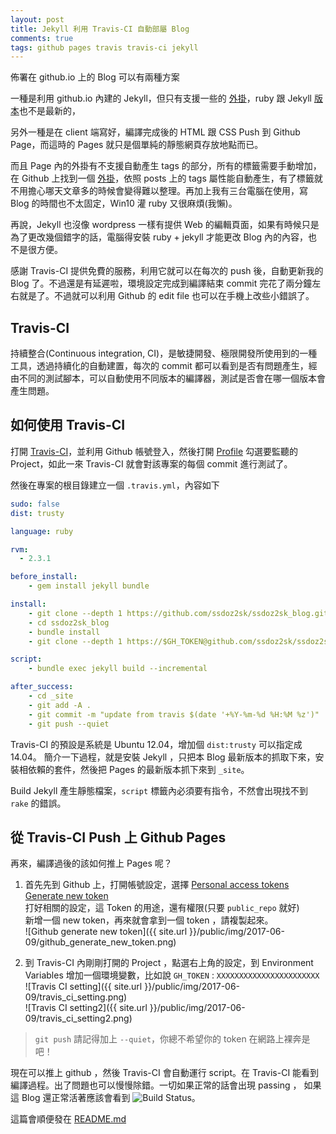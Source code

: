 ```yaml
---
layout: post
title: Jekyll 利用 Travis-CI 自動部屬 Blog
comments: true
tags: github pages travis travis-ci jekyll
---
```


佈署在 github.io 上的 Blog 可以有兩種方案   

一種是利用 github.io 內建的 Jekyll，但只有支援一些的 [外掛](https://help.github.com/articles/adding-jekyll-plugins-to-a-github-pages-site/)，ruby 跟 Jekyll [版本](https://pages.github.com/versions/)也不是最新的，   

另外一種是在 client 端寫好，編譯完成後的 HTML 跟 CSS Push 到 Github Page，而這時的 Pages 就只是個單純的靜態網頁存放地點而已。   

<!--more-->

而且 Page 內的外掛有不支援自動產生 tags 的部分，所有的標籤需要手動增加，在 Github 上找到一個 [外掛](https://github.com/pattex/jekyll-tagging/pull/60)，依照 posts 上的 tags 屬性能自動產生，有了標籤就不用擔心哪天文章多的時候會變得難以整理。再加上我有三台電腦在使用，寫 Blog 的時間也不太固定，Win10 灌 ruby 又很麻煩(我懶)。   

再說，Jekyll 也沒像 wordpress 一樣有提供 Web 的編輯頁面，如果有時候只是為了更改幾個錯字的話，電腦得安裝 ruby + jekyll 才能更改 Blog 內的內容，也不是很方便。   

感謝 Travis-CI 提供免費的服務，利用它就可以在每次的 push 後，自動更新我的 Blog 了。不過還是有延遲啦，環境設定完成到編譯結束 commit 完花了兩分鐘左右就是了。不過就可以利用 Github 的 edit file 也可以在手機上改些小錯誤了。   

## Travis-CI 
持續整合(Continuous integration, CI)，是敏捷開發、極限開發所使用到的一種工具，透過持續化的自動建置，每次的 commit 都可以看到是否有問題產生，經由不同的測試腳本，可以自動使用不同版本的編譯器，測試是否會在哪一個版本會產生問題。   

## 如何使用 Travis-CI
打開 [Travis-CI](https://travis-ci.org/)，並利用 Github 帳號登入，然後打開 [Profile](https://travis-ci.org/profile) 勾選要監聽的 Project，如此一來 Travis-CI 就會對該專案的每個 commit 進行測試了。   

然後在專案的根目錄建立一個 `.travis.yml`，內容如下   

```yml
sudo: false
dist: trusty

language: ruby

rvm:
  - 2.3.1

before_install:
    - gem install jekyll bundle

install:
    - git clone --depth 1 https://github.com/ssdoz2sk/ssdoz2sk_blog.git ssdoz2sk_blog
    - cd ssdoz2sk_blog
    - bundle install
    - git clone --depth 1 https://$GH_TOKEN@github.com/ssdoz2sk/ssdoz2sk.github.io _site

script:
    - bundle exec jekyll build --incremental

after_success:
    - cd _site
    - git add -A .
    - git commit -m "update from travis $(date '+%Y-%m-%d %H:%M %z')"
    - git push --quiet
```

Travis-CI 的預設是系統是 Ubuntu 12.04，增加個 `dist:trusty` 可以指定成 14.04。
簡介一下過程，就是安裝 Jekyll ，只把本 Blog 最新版本的抓取下來，安裝相依賴的套件，然後把 Pages 的最新版本抓下來到 `_site`。   

Build Jekyll 產生靜態檔案，`script` 標籤內必須要有指令，不然會出現找不到 `rake` 的錯誤。   

## 從 Travis-CI Push 上 Github Pages
再來，編譯過後的該如何推上 Pages 呢？   

1. 首先先到 Github 上，打開帳號設定，選擇 [Personal access tokens
Generate new token](https://github.com/settings/tokens)   
打好相關的設定，這 Token 的用途，還有權限(只要 `public_repo` 就好)   
新增一個 new token，再來就會拿到一個 token ，請複製起來。   
![Github generate new token]({{ site.url }}/public/img/2017-06-09/github_generate_new_token.png)    

2. 到 Travis-CI 內剛剛打開的 Project ，點選右上角的設定，到 Environment Variables 增加一個環境變數，比如說 `GH_TOKEN` : `XXXXXXXXXXXXXXXXXXXXXXX`   
![Travis CI setting]({{ site.url }}/public/img/2017-06-09/travis_ci_setting.png)   
![Travis CI setting2]({{ site.url }}/public/img/2017-06-09/travis_ci_setting2.png)   

> `git push` 請記得加上 `--quiet`，你總不希望你的 token 在網路上裸奔是吧！

現在可以推上 github ，然後 Travis-CI 會自動運行 script。在 Travis-CI 能看到編譯過程。出了問題也可以慢慢除錯。一切如果正常的話會出現 passing ， 如果這 Blog 還正常活著應該會看到 ![Build Status](https://travis-ci.org/ssdoz2sk/ssdoz2sk_blog.svg?branch=master)。

這篇會順便發在 [README.md](https://github.com/ssdoz2sk/ssdoz2sk_blog/blob/master/README.md)